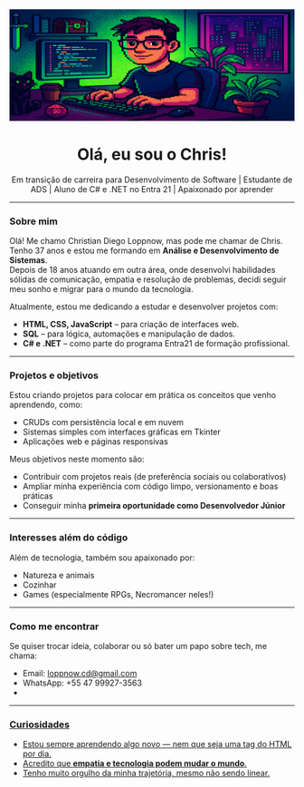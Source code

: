 <img src="https://github.com/loppnowcd/loppnowcd/blob/main/readmeheaderimage.png" alt="Cabeçalho do Readme / Readme header.">
<h1 align="center">Olá, eu sou o Chris!</h1>

<p align="center">
  Em transição de carreira para Desenvolvimento de Software | Estudante de ADS | Aluno de C# e .NET no Entra 21 | Apaixonado por aprender
</p>

---

### Sobre mim

Olá! Me chamo Christian Diego Loppnow, mas pode me chamar de Chris.  
Tenho 37 anos e estou me formando em **Análise e Desenvolvimento de Sistemas**.  
Depois de 18 anos atuando em outra área, onde desenvolvi habilidades sólidas de comunicação, empatia e resolução de problemas, decidi seguir meu sonho e migrar para o mundo da tecnologia.  

Atualmente, estou me dedicando a estudar e desenvolver projetos com:

- **HTML, CSS, JavaScript** – para criação de interfaces web.
- **SQL** – para lógica, automações e manipulação de dados.
- **C# e .NET** – como parte do programa Entra21 de formação profissional.

---

### Projetos e objetivos

Estou criando projetos para colocar em prática os conceitos que venho aprendendo, como:

- CRUDs com persistência local e em nuvem
- Sistemas simples com interfaces gráficas em Tkinter
- Aplicações web e páginas responsivas

Meus objetivos neste momento são:

- Contribuir com projetos reais (de preferência sociais ou colaborativos)
- Ampliar minha experiência com código limpo, versionamento e boas práticas
- Conseguir minha **primeira oportunidade como Desenvolvedor Júnior**

---

### Interesses além do código

Além de tecnologia, também sou apaixonado por:

- Natureza e animais
- Cozinhar
- Games (especialmente RPGs, Necromancer neles!)

---

### Como me encontrar

Se quiser trocar ideia, colaborar ou só bater um papo sobre tech, me chama:

- Email: loppnow.cd@gmail.com  
- WhatsApp: +55 47 99927-3563  
- <a href="https://www.linkedin.com/in/christian-loppnow-%F0%9F%8F%B3%EF%B8%8F%E2%80%8D%F0%9F%8C%88-869467110/" target="_blank">

---

### Curiosidades

- Estou sempre aprendendo algo novo — nem que seja uma tag do HTML por dia.
- Acredito que **empatia e tecnologia podem mudar o mundo**.
- Tenho muito orgulho da minha trajetória, mesmo não sendo linear.  
